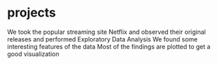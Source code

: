 # projects
We took the popular streaming site Netflix and observed their original releases and performed Exploratory Data Analysis
We found some interesting features of the data
Most of the findings are plotted to get a good visualization
